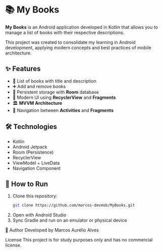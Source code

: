 # 📚 My Books

**My Books** is an Android application developed in Kotlin that allows you to manage a list of books with their respective descriptions.

This project was created to consolidate my learning in Android development, applying modern concepts and best practices of mobile architecture.

## ✨ Features

- 📖 List of books with title and description
- ➕ Add and remove books
- 💾 Persistent storage with **Room** database
- 📲 Modern UI using **RecyclerView** and **Fragments**
- 🏛️ **MVVM Architecture**
- 🔄 Navigation between **Activities** and **Fragments**

## 🛠️ Technologies

- Kotlin
- Android Jetpack
- Room (Persistence)
- RecyclerView
- ViewModel + LiveData
- Navigation Component

## 🚀 How to Run

1. Clone this repository:
   ```bash
   git clone https://github.com/marcos-devmob/MyBooks.git
2. Open with Android Studio
3. Sync Gradle and run on an emulator or physical device


📇 Author
Developed by Marcos Aurélio Alves

License
This project is for study purposes only and has no commercial license.






